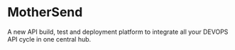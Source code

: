 # MotherSend
A  new API build, test and deployment platform to integrate all your DEVOPS API cycle in one central hub. 
